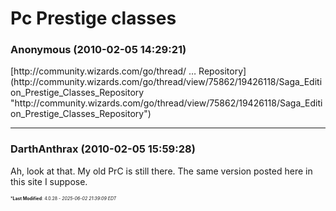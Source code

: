 # Pc Prestige classes

### **Anonymous** (2010-02-05 14:29:21)

<!-- m -->[http://community.wizards.com/go/thread/ &#8230; Repository](http://community.wizards.com/go/thread/view/75862/19426118/Saga_Edition_Prestige_Classes_Repository "http://community.wizards.com/go/thread/view/75862/19426118/Saga_Edition_Prestige_Classes_Repository")<!-- m -->

---

### **DarthAnthrax** (2010-02-05 15:59:28)

Ah, look at that. My old PrC is still there. The same version posted here in this site I suppose.



<span style="font-size: 0.5em;">***Last Modified**: 4.0.28 - *2025-06-02 21:39:09 EDT*</span>